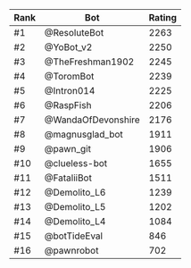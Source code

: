 Rank|Bot|Rating
---|---|---
#1|@ResoluteBot|2263
#2|@YoBot_v2|2250
#3|@TheFreshman1902|2245
#4|@ToromBot|2239
#5|@Intron014|2225
#6|@RaspFish|2206
#7|@WandaOfDevonshire|2176
#8|@magnusglad_bot|1911
#9|@pawn_git|1906
#10|@clueless-bot|1655
#11|@FataliiBot|1511
#12|@Demolito_L6|1239
#13|@Demolito_L5|1202
#14|@Demolito_L4|1084
#15|@botTideEval|846
#16|@pawnrobot|702
